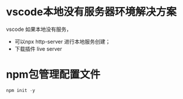 # vscode本地没有服务器环境解决方案



vscode 如果本地没有服务，

- 可以npx http-server 进行本地服务创建；
- 下载插件 live server



# npm包管理配置文件

```js
npm init -y
```

